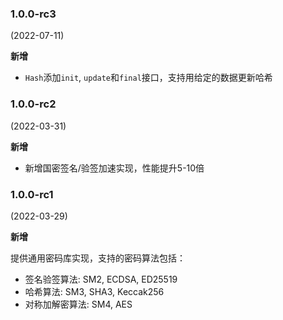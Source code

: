 ### 1.0.0-rc3
(2022-07-11)

**新增**

- `Hash`添加`init`, `update`和`final`接口，支持用给定的数据更新哈希


### 1.0.0-rc2
(2022-03-31)

**新增**

- 新增国密签名/验签加速实现，性能提升5-10倍

### 1.0.0-rc1
(2022-03-29)

**新增**

提供通用密码库实现，支持的密码算法包括：

- 签名验签算法: SM2, ECDSA, ED25519
- 哈希算法: SM3, SHA3, Keccak256
- 对称加解密算法: SM4, AES